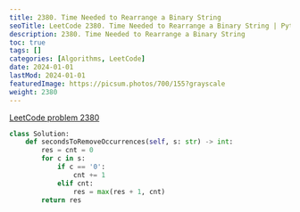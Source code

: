 ```yaml
---
title: 2380. Time Needed to Rearrange a Binary String
seoTitle: LeetCode 2380. Time Needed to Rearrange a Binary String | Python solution and explanation
description: 2380. Time Needed to Rearrange a Binary String
toc: true
tags: []
categories: [Algorithms, LeetCode]
date: 2024-01-01
lastMod: 2024-01-01
featuredImage: https://picsum.photos/700/155?grayscale
weight: 2380
---
```


[LeetCode problem 2380](https://leetcode.com/problems/time-needed-to-rearrange-a-binary-string/)

```python
class Solution:
    def secondsToRemoveOccurrences(self, s: str) -> int:
        res = cnt = 0
        for c in s:
            if c == '0':
                cnt += 1
            elif cnt:
                res = max(res + 1, cnt)
        return res

```
